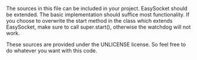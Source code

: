 The sources in this file can be included in your project.
EasySocket should be extended. The basic implementation should suffice most functionality.
If you choose to overwrite the start method in the class which extends EasySocket, make sure to call super.start(), otherwise the watchdog will not work.

These sources are provided under the UNLICENSE license. So feel free to do whatever you want with this code.
